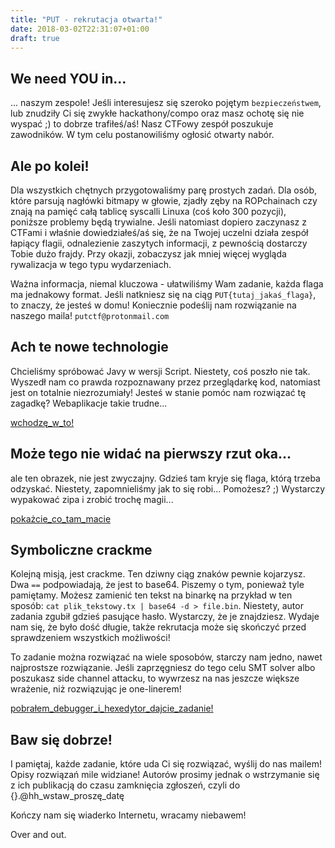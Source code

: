 ```yaml
---
title: "PUT - rekrutacja otwarta!"
date: 2018-03-02T22:31:07+01:00
draft: true
---
```


## We need YOU in... 

... naszym zespole! Jeśli interesujesz się szeroko pojętym `bezpieczeństwem`, lub znudziły Ci się zwykłe hackathony/compo oraz masz ochotę się nie wyspać ;) to dobrze trafiłeś/aś! Nasz CTFowy zespół poszukuje zawodników. W tym celu  postanowiliśmy ogłosić otwarty nabór.

## Ale po kolei!

Dla wszystkich chętnych przygotowaliśmy parę prostych zadań. Dla osób, które parsują nagłówki bitmapy w głowie, zjadły zęby na ROPchainach czy znają na pamięć całą tablicę syscalli Linuxa (coś koło 300 pozycji), poniższe problemy będą trywialne. Jeśli natomiast dopiero zaczynasz z CTFami i właśnie dowiedziałeś/aś się, że na Twojej uczelni działa zespół łapiący flagii, odnalezienie zaszytych informacji, z pewnością dostarczy Tobie dużo frajdy. Przy okazji, zobaczysz jak mniej więcej wygląda rywalizacja w tego typu wydarzeniach. 

Ważna informacja, niemal kluczowa - ułatwiliśmy Wam zadanie, każda flaga ma jednakowy format. Jeśli natkniesz się na ciąg `PUT{tutaj_jakaś_flaga}`, to znaczy, że jesteś w domu! Koniecznie podeślij nam rozwiązanie na naszego maila! `putctf@protonmail.com`

## Ach te nowe technologie

Chcieliśmy spróbować Javy w wersji Script. Niestety, coś poszło nie tak. Wyszedł nam co prawda rozpoznawany przez przeglądarkę kod, natomiast jest on totalnie niezrozumiały! Jesteś w stanie pomóc nam rozwiązać tę zagadkę? Webaplikacje takie trudne...

[wchodzę_w_to!](https://raw.githubusercontent.com/PUT-CTF/put_small_ctf_1/master/1_javascript.js)

## Może tego nie widać na pierwszy rzut oka...

ale ten obrazek, nie jest zwyczajny. Gdzieś tam kryje się flaga, którą trzeba odzyskać. Niestety, zapomnieliśmy jak to się robi... Pomożesz? ;) Wystarczy wypakować zipa i zrobić trochę magii...

[pokażcie_co_tam_macie](https://github.com/PUT-CTF/put_small_ctf_1/blob/master/2_stegano.zip)

## Symboliczne crackme

Kolejną misją, jest crackme. Ten dziwny ciąg znaków pewnie kojarzysz. Dwa `==` podpowiadają, że jest to base64. Piszemy o tym, ponieważ tyle pamiętamy. Możesz zamienić ten tekst na binarkę na przykład w ten sposób: `cat plik_tekstowy.tx | base64 -d > file.bin`. Niestety, autor zadania zgubił gdzieś pasujące hasło. Wystarczy, że je znajdziesz. Wydaje nam się, że było dość długie, także rekrutacja może się skończyć przed sprawdzeniem wszystkich możliwości! 

To zadanie można rozwiązać na wiele sposobów, starczy nam jedno, nawet najprostsze rozwiązanie. Jeśli zaprzęgniesz do tego celu SMT solver albo poszukasz side channel attacku, to wywrzesz na nas jeszcze większe wrażenie, niż rozwiązując je one-linerem!

[pobrałem_debugger_i_hexedytor_dajcie_zadanie!](https://github.com/PUT-CTF/put_small_ctf_1/blob/master/3_crackme_0x001.tar.gz)


## Baw się dobrze!

I pamiętaj, każde zadanie, które uda Ci się rozwiązać, wyślij do nas mailem! Opisy rozwiązań mile widziane! Autorów prosimy jednak o wstrzymanie się z ich publikacją do czasu zamknięcia zgłoszeń, czyli do {}.@hh_wstaw_proszę_datę

Kończy nam się wiaderko Internetu, wracamy niebawem!

Over and out.

